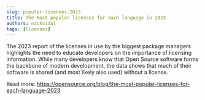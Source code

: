 ```yaml
---
slug: popular-licenses-2023
title: The most popular licenses for each language in 2023
authors: nickvidal
tags: [licenses]
---
```


The 2023 report of the licenses in use by the biggest package managers highlights the need to educate developers on the importance of licensing information. While many developers know that Open Source software forms the backbone of modern development, the data shows that much of their software is shared (and most likely also used) without a license.

Read more: https://opensource.org/blog/the-most-popular-licenses-for-each-language-2023
